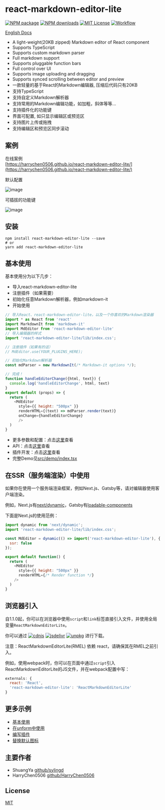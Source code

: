 react-markdown-editor-lite
========

[![NPM package][npm-version-image]][npm-url]
[![NPM downloads][npm-downloads-image]][npm-url]
[![MIT License][license-image]][license-url]
[![Workflow][workflow-image]][workflow-url]

[English Docs](README.md)

* A light-weight(20KB zipped) Markdown editor of React component
* Supports TypeScript
* Supports custom markdown parser
* Full markdown support
* Supports pluggable function bars
* Full control over UI
* Supports image uploading and dragging
* Supports synced scrolling between editor and preview
* 一款轻量的基于React的Markdown编辑器, 压缩后代码只有20KB
* 支持TypeScript
* 支持自定义Markdown解析器
* 支持常用的Markdown编辑功能，如加粗，斜体等等...
* 支持插件化的功能键
* 界面可配置, 如只显示编辑区或预览区
* 支持图片上传或拖拽
* 支持编辑区和预览区同步滚动

## 案例
在线案例 <br>[https://harrychen0506.github.io/react-markdown-editor-lite/](https://harrychen0506.github.io/react-markdown-editor-lite/)

默认配置

![image](https://github.com//HarryChen0506/react-markdown-editor-lite/blob/master/image/react-markdown-editor-lite-v1.0.0.PNG?raw=true)

可插拔的功能键

![image](https://github.com//HarryChen0506/react-markdown-editor-lite/blob/master/image/react-markdown-editor-lite-v1.0.0-plugins.PNG?raw=true)


## 安装

```shell
npm install react-markdown-editor-lite --save
# or
yarn add react-markdown-editor-lite
```

## 基本使用

基本使用分为以下几步：
* 导入react-markdown-editor-lite
* 注册插件（如果需要）
* 初始化任意Markdown解析器，例如markdown-it
* 开始使用

```js
// 导入React、react-markdown-editor-lite，以及一个你喜欢的Markdown渲染器
import * as React from 'react'
import MarkdownIt from 'markdown-it'
import MdEditor from 'react-markdown-editor-lite'
// 导入编辑器的样式
import 'react-markdown-editor-lite/lib/index.css';

// 注册插件（如果有的话）
// MdEditor.use(YOUR_PLUGINS_HERE);

// 初始化Markdown解析器
const mdParser = new MarkdownIt(/* Markdown-it options */);

// 完成！
function handleEditorChange({html, text}) {    
  console.log('handleEditorChange', html, text)
}
export default (props) => {
  return (
    <MdEditor
      style={{ height: "500px" }}
      renderHTML={(text) => mdParser.render(text)}
      onChange={handleEditorChange}
      />
  )
}
```

* 更多参数和配置：点击[这里](./docs/configure.zh-CN.md)查看
* API：点击[这里](./docs/api.zh-CN.md)查看
* 插件开发：点击[这里](./docs/plugin.zh-CN.md)查看
* 完整Demo见[src/demo/index.tsx](https://github.com/HarryChen0506/react-markdown-editor-lite/blob/master/src/demo/index.tsx)

## 在SSR（服务端渲染）中使用

如果你在使用一个服务端渲染框架，例如Next.js、Gatsby等，请对编辑器使用客户端渲染。

例如，Next.js有[next/dynamic](https://nextjs.org/docs/advanced-features/dynamic-import)，Gatsby有[loadable-components](https://www.gatsbyjs.org/docs/using-client-side-only-packages/#workaround-3-load-client-side-dependent-components-with-loadable-components)

下面是Next.js的使用范例：

```js
import dynamic from 'next/dynamic';
import 'react-markdown-editor-lite/lib/index.css';

const MdEditor = dynamic(() => import('react-markdown-editor-lite'), {
  ssr: false
});

export default function() {
  return (      
    <MdEditor
      style={{ height: "500px" }}
      renderHTML={/* Render function */}
    />
  )
}
```

## 浏览器引入
自1.1.0起，你可以在浏览器中使用`script`和`link`标签直接引入文件，并使用全局变量`ReactMarkdownEditorLite`。

你可以通过 [![cdnjs][cdnjs-image]][cdnjs-url] [![jsdelivr][jsdelivr-image]][jsdelivr-url] [![unpkg][unpkg-image]][unpkg-url] 进行下载。

注意：ReactMarkdownEditorLite(RMEL) 依赖 react，请确保其在RMEL之前引入。

例如，使用webpack时，你可以在页面中通过`script`引入ReactMarkdownEditorLite的JS文件，并在webpack配置中写：
```js
externals: {
  react: 'React',
  'react-markdown-editor-lite': 'ReactMarkdownEditorLite'
}
```

## 更多示例
* [基本使用](https://codesandbox.io/s/rmel-demo-ref-in-function-component-u04gb)
* [在unform中使用](https://codesandbox.io/s/rmel-demo-with-unform-qx34y)
* [编写插件](https://codesandbox.io/s/rmel-demo-write-plugin-p82fc)
* [替换默认图标](https://codesandbox.io/s/rmel-demo-replace-icon-pl1n3)

## 主要作者
- ShuangYa [github/sylingd](https://github.com/sylingd)
- HarryChen0506 [github/HarryChen0506](https://github.com/HarryChen0506)

## License
[MIT](https://github.com/HarryChen0506/react-markdown-editor-lite/blob/master/LICENSE)

[npm-version-image]: https://img.shields.io/npm/v/react-markdown-editor-lite.svg
[npm-downloads-image]: http://img.shields.io/npm/dm/react-markdown-editor-lite.svg?style=flat
[npm-url]: https://www.npmjs.com/package/react-markdown-editor-lite
[workflow-image]: https://img.shields.io/github/workflow/status/HarryChen0506/react-markdown-editor-lite/main
[workflow-url]: https://github.com/HarryChen0506/react-markdown-editor-lite/actions?query=workflow%3Amain
[license-image]: http://img.shields.io/badge/license-MIT-blue.svg?style=flat
[license-url]: LICENSE
[jsdelivr-image]: https://img.shields.io/jsdelivr/npm/hm/react-markdown-editor-lite
[jsdelivr-url]: https://www.jsdelivr.com/package/npm/react-markdown-editor-lite?path=lib
[cdnjs-image]: https://img.shields.io/cdnjs/v/react-markdown-editor-lite?style=flat
[cdnjs-url]: https://cdnjs.com/libraries/react-markdown-editor-lite
[unpkg-image]: https://img.shields.io/npm/v/react-markdown-editor-lite?label=unpkg&style=flat
[unpkg-url]: https://unpkg.com/browse/react-markdown-editor-lite/lib/